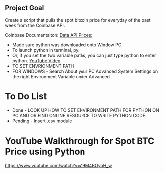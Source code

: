 ## Project Goal 

Create a script that pulls the spot bitcoin price for everyday of the past week from the Coinbase API.

Coinbase Documentaiton:
[Data API Prices:](https://docs.cloud.coinbase.com/sign-in-with-coinbase/docs/api-prices)

- Made sure python was downloaded onto Window PC.
- To launch python in terminal, py.
- Or, if you set the two variable paths, you can just type python to enter python. [YouTube Video](https://www.youtube.com/watch?v=4V14G5_CNGg&t=161s)
- TO SET ENVRIONMENT PATH
- FOR WINDOWS - Search About your PC Advanced System Settings on the right Environment Variable under Advanced

# To Do List
- Done - LOOK UP HOW TO SET ENVIRONMENT PATH FOR PYTHON ON PC AND OR FIND ONLINE RESOURCE TO WRITE PYTHON CODE. 
- Pending - Insert .csv module

# YouTube Walkthrough for Spot BTC Price using Python
 https://www.youtube.com/watch?v=A9M4BOyoH_w 
